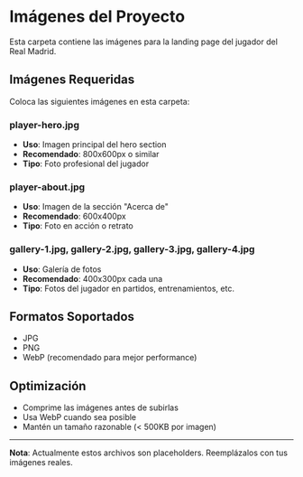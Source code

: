 # Imágenes del Proyecto

Esta carpeta contiene las imágenes para la landing page del jugador del Real Madrid.

## Imágenes Requeridas

Coloca las siguientes imágenes en esta carpeta:

### player-hero.jpg
- **Uso**: Imagen principal del hero section
- **Recomendado**: 800x600px o similar
- **Tipo**: Foto profesional del jugador

### player-about.jpg
- **Uso**: Imagen de la sección "Acerca de"
- **Recomendado**: 600x400px
- **Tipo**: Foto en acción o retrato

### gallery-1.jpg, gallery-2.jpg, gallery-3.jpg, gallery-4.jpg
- **Uso**: Galería de fotos
- **Recomendado**: 400x300px cada una
- **Tipo**: Fotos del jugador en partidos, entrenamientos, etc.

## Formatos Soportados
- JPG
- PNG
- WebP (recomendado para mejor performance)

## Optimización
- Comprime las imágenes antes de subirlas
- Usa WebP cuando sea posible
- Mantén un tamaño razonable (< 500KB por imagen)

---
**Nota**: Actualmente estos archivos son placeholders. Reemplázalos con tus imágenes reales.

